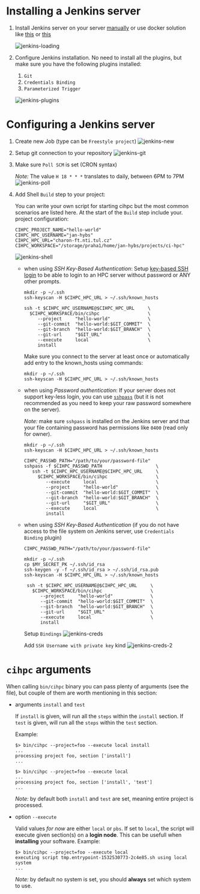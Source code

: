 # Installing a Jenkins server
  1. Install Jenkins server on your server [manually](https://wiki.jenkins.io/display/JENKINS/Installing+Jenkins+on+Ubuntu) or use docker solution like [this](https://github.com/jenkinsci/docker) or [this](https://jenkins.io/doc/book/installing/#downloading-and-running-jenkins-in-docker)
  
      ![jenkins-loading](imgs/jenkins-loading.png)

  2. Configure Jenkins installation. No need to install all the plugins, but make sure you have the following plugins installed:
      1. `Git`
      2. `Credentials Binding`
      3. `Parameterized Trigger`

      ![jenkins-plugins](imgs/jenkins-plugins-2.png)    

# Configuring a Jenkins server
  1. Create new Job (type can be `Freestyle project`)
      ![jenkins-new](imgs/jenkins-new.png)

  2. Setup git connection to your repository
      ![jenkins-git](imgs/jenkins-git.png)

  3. Make sure `Poll SCM` is set (CRON syntax)
  
      *Note:* The value `H 18 * * *` translates to daily, between 6PM to 7PM
      ![jenkins-poll](imgs/jenkins-poll.png)

  4. Add Shell `Build` step to your project:
  
      You can write your own script for starting cihpc but the most common 
      scenarios are listed here. At the start of the `Build` step include your.
      project configuration:
      
      ```shell
      CIHPC_PROJECT_NAME="hello-world"
      CIHPC_HPC_USERNAME="jan-hybs"
      CIHPC_HPC_URL="charon-ft.nti.tul.cz"
      CIHPC_WORKSPACE="/storage/praha1/home/jan-hybs/projects/ci-hpc"
      ```
      ![jenkins-shell](imgs/jenkins-shell.png)
      
      - when using *SSH Key-Based Authentication*:
          Setup [key-based SSH login](https://www.ssh.com/ssh/copy-id) to be able to login to an HPC server without password or ANY other prompts.
          
          ```shell
          mkdir -p ~/.ssh
          ssh-keyscan -H $CIHPC_HPC_URL > ~/.ssh/known_hosts
          
          ssh -t $CIHPC_HPC_USERNAME@$CIHPC_HPC_URL     \
            $CIHPC_WORKSPACE/bin/cihpc                  \
               --project     "hello-world"              \
               --git-commit  "hello-world:$GIT_COMMIT"  \
               --git-branch  "hello-world:$GIT_BRANCH"  \
               --git-url     "$GIT_URL"                 \
               --execute     local                      \
               install
          ```
          
          Make sure you connect to the server at least once or automatically add entry to the known_hosts using commands:
          
           ```
           mkdir -p ~/.ssh
           ssh-keyscan -H $CIHPC_HPC_URL > ~/.ssh/known_hosts
         ```
         
      - when using *Password authentication*:
         If your server does not support key-less login, you can use [`sshpass`](https://askubuntu.com/questions/282319/how-to-use-sshpass) (but it is not recommended as you need to keep your raw password somewhere on the server).
         
         *Note:* make sure `sshpass` is installed on the Jenkins server and that
         your file containing password has permissions like `0400` (read only for owner).
         
           ```shell
           mkdir -p ~/.ssh
           ssh-keyscan -H $CIHPC_HPC_URL > ~/.ssh/known_hosts
           
           CIHPC_PASSWD_PATH="/path/to/your/password-file"
           sshpass -f $CIHPC_PASSWD_PATH                    \
              ssh -t $CIHPC_HPC_USERNAME@$CIHPC_HPC_URL     \
                $CIHPC_WORKSPACE/bin/cihpc                  \
                   --execute     local                      \
                   --project     "hello-world"              \
                   --git-commit  "hello-world:$GIT_COMMIT"  \
                   --git-branch  "hello-world:$GIT_BRANCH"  \
                   --git-url     "$GIT_URL"                 \
                   --execute     local                      \
                   install
           ```
           
       - when using *SSH Key-Based Authentication* (if you do not have access to the file system on Jenkins server, use `Credentials Binding` plugin)
        
          ```shell
          CIHPC_PASSWD_PATH="/path/to/your/password-file"
          
          mkdir -p ~/.ssh
          cp $MY_SECRET_PK ~/.ssh/id_rsa
          ssh-keygen -y -f ~/.ssh/id_rsa > ~/.ssh/id_rsa.pub
          ssh-keyscan -H $CIHPC_HPC_URL > ~/.ssh/known_hosts
          
           ssh -t $CIHPC_HPC_USERNAME@$CIHPC_HPC_URL     \
             $CIHPC_WORKSPACE/bin/cihpc                  \
                --project     "hello-world"              \
                --git-commit  "hello-world:$GIT_COMMIT"  \
                --git-branch  "hello-world:$GIT_BRANCH"  \
                --git-url     "$GIT_URL"                 \
                --execute     local                      \
                install
          ```
          
          Setup `Bindings`
          ![jenkins-creds](imgs/jenkins-creds.png)
          
          Add `SSH Username with private key` kind
          ![jenkins-creds-2](imgs/jenkins-creds-2.png)
  
# `cihpc` arguments
When calling `bin/cihpc` binary you can pass plenty of arguments (see the file),
but couple of them are worth mentioning in this section: 
  - arguments `install` and `test`
  
    If `install` is given, will run all the `steps` within the `install` section.
    If `test` is given, will run all the `steps` within the `test` section.
    
    Example:
    
    ```shell
    $> bin/cihpc --project=foo --execute local install
    ...
    processing project foo, section ['install']
    ...
    ```
    ```shell
    $> bin/cihpc --project=foo --execute local
    ...
    processing project foo, section ['install', 'test']
    ...
    ```
    
    *Note:* by default both `install` and `test` are set, meaning
    entire project is processed.
    
  - option `--execute`
  
    Valid values *for now* are either `local` or `pbs`. 
    If set to `local`, the script will execute given
    section(s) on a **login node**. This can be usefull
    when **installing** your software.
    Example:
    
    ```shell
    $> bin/cihpc --project=foo --execute local
    executing script tmp.entrypoint-1532530773-2c4e85.sh using local system
    ...
    ```
    *Note:* by default no system is set,
    you should **always** set which system to use.
    
    
